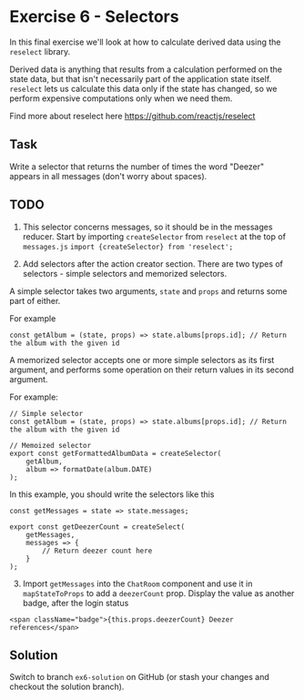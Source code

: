 # Exercise 6 - Selectors

In this final exercise we'll look at how to calculate derived data using the `reselect` library.

Derived data is anything that results from a calculation performed on the state data, but that isn't necessarily part of the application state itself. `reselect`
lets us calculate this data only if the state has changed, so we perform expensive computations only when we need them.

Find more about reselect here https://github.com/reactjs/reselect

## Task

Write a selector that returns the number of times the word "Deezer" appears in all messages (don't worry about spaces).
 
## TODO

1. This selector concerns messages, so it should be in the messages reducer. Start by importing `createSelector` from `reselect` at the top of `messages.js`
`import {createSelector} from 'reselect';`

2. Add selectors after the action creator section. There are two types of selectors - simple selectors and memorized selectors.
 
A simple selector takes two arguments, `state` and `props` and returns some part of either. 

For example

```
const getAlbum = (state, props) => state.albums[props.id]; // Return the album with the given id
```

A memorized selector accepts one or more simple selectors as its first argument, and performs some operation on their return values
in its second argument.

For example:

```
// Simple selector
const getAlbum = (state, props) => state.albums[props.id]; // Return the album with the given id

// Memoized selector
export const getFormattedAlbumData = createSelector(
	getAlbum,
	album => formatDate(album.DATE)
);
```

In this example, you should write the selectors like this

```
const getMessages = state => state.messages;

export const getDeezerCount = createSelect(
	getMessages,
	messages => {
		// Return deezer count here
	}
);
```

3. Import `getMessages` into the `ChatRoom` component and use it in `mapStateToProps` to add a `deezerCount` prop. Display the value as another badge, 
after the login status
```
<span className="badge">{this.props.deezerCount} Deezer references</span>
```

## Solution

Switch to branch `ex6-solution` on GitHub (or stash your changes and checkout the solution branch).
